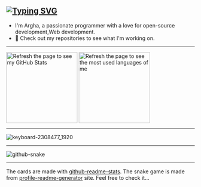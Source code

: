 [![Typing SVG](https://readme-typing-svg.herokuapp.com?font=Fira+Code&weight=700&size=30&pause=1000&color=EDF7F6&center=true&vCenter=true&width=500&height=100&lines=Hi+%F0%9F%91%8B%F0%9F%91%8B)](https://git.io/typing-svg)
---
  - I'm Argha, a passionate programmer with a love for open-source development,Web development.
  - 🚀 Check out my repositories to see what I'm working on.
---

<picture>
    <source
        srcset="https://github-readme-stats.vercel.app/api?username=arg387&show_icons=true&theme=tokyonight"
        media="(prefers-color-scheme: dark)"
    />
    <source
        srcset="https://github-readme-stats.vercel.app/api?username=arg387&show_icons=true&theme=cobalt&bg_color=f1faee&text_color=2A0072"
        media="(prefers-color-scheme: light), (prefers-color-scheme: no-preference)"
    />
    <img
        alt="Refresh the page to see my GitHub Stats"
        height="190px" align="center"
        src="https://github-readme-stats.vercel.app/api?username=arg387&show_icons=true"
    />
</picture>
<picture>
    <source
        srcset="https://github-readme-stats.vercel.app/api/top-langs?username=arg387&layout=compact&hide=jupyter%20notebook&theme=tokyonight"
        media="(prefers-color-scheme: dark)"
    />
    <source
        srcset="https://github-readme-stats.vercel.app/api/top-langs?username=arg387&layout=compact&hide=jupyter%20notebook&theme=cobalt&bg_color=f1faee&text_color=2A0072"
        media="(prefers-color-scheme: light), (prefers-color-scheme: no-preference)"
    />
    <img
        alt="Refresh the page to see the most used languages of me"
        height="190px" align="center"
        src="https://github-readme-stats.vercel.app/api/top-langs?username=arg387&layout=compact&hide=jupyter%20notebook"
    />
</picture>

---

![keyboard-2308477_1920](https://github.com/user-attachments/assets/bb94fa88-9318-4fd2-848f-e946b49364dd)

---

<picture>
  <source media="(prefers-color-scheme: dark)" srcset="https://raw.githubusercontent.com/arg387/arg387/output/github-snake-dark.svg" />
  <source media="(prefers-color-scheme: light)" srcset="https://raw.githubusercontent.com/arg387/arg387/output/github-snake.svg" />
  <img alt="github-snake" src="https://raw.githubusercontent.com/arg387/arg387/output/github-snake.svg" />
</picture>

---

The cards are made with [github-readme-stats](https://github.com/anuraghazra/github-readme-stats). The snake game is made from [profile-readme-generator](https://profile-readme-generator.com) site. Feel free to check it...
